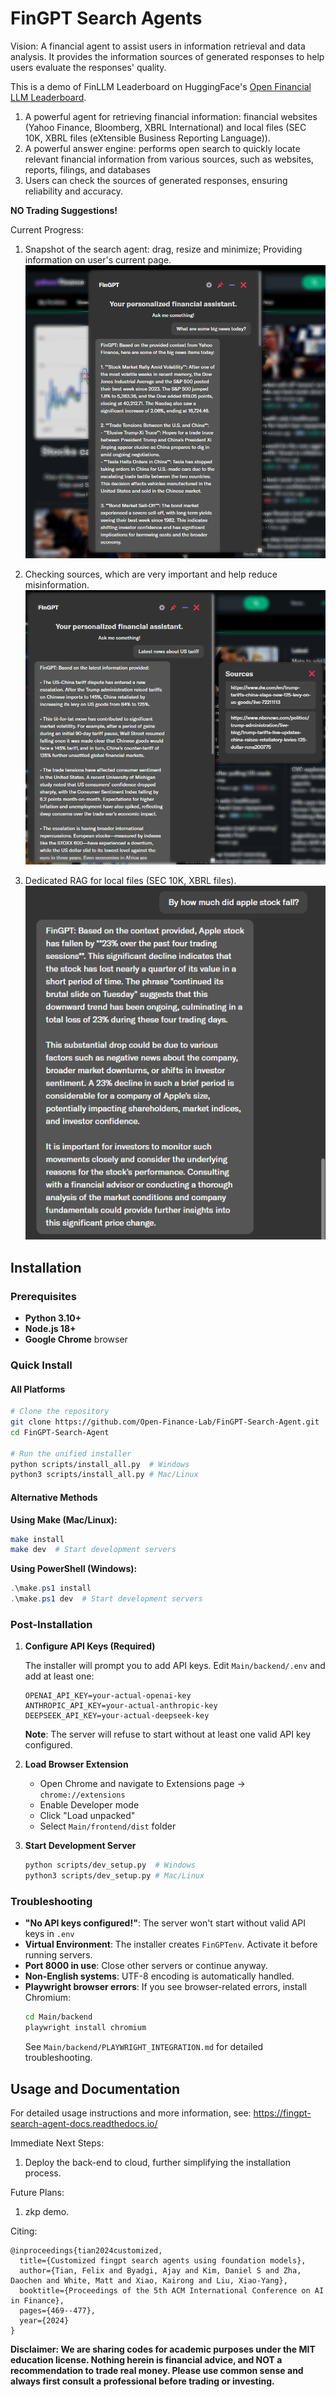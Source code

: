 # FinGPT Search Agents

Vision: A financial agent to assist users in information retrieval and data analysis. It provides the information sources of generated responses to help users evaluate the responses' quality.
 
This is a demo of FinLLM Leaderboard on HuggingFace's [Open Financial LLM Leaderboard](https://huggingface.co/spaces/TheFinAI/Open-Financial-LLM-Leaderboard).

1. A powerful agent for retrieving financial information: financial websites (Yahoo Finance, Bloomberg, XBRL International) and local files (SEC 10K, XBRL files (eXtensible Business Reporting Language)).
2. A powerful answer engine: performs open search to quickly locate relevant financial information from various sources, such as websites, reports, filings, and databases
3. Users can check the sources of generated responses, ensuring reliability and accuracy.

**NO Trading Suggestions!**

Current Progress:

1. Snapshot of the search agent: drag, resize and minimize; Providing information on user's current page.
   ![image](Docs/source/_static/images/F4.0_1.png)

2. Checking sources, which are very important and help reduce misinformation.
   ![image](Docs/source/_static/images/F4.0_Source.png)

3. Dedicated RAG for local files (SEC 10K, XBRL files).
   ![image](Docs/source/_static/images/F4.0_RAG_1.png)


## Installation

### Prerequisites

- **Python 3.10+** 
- **Node.js 18+**
- **Google Chrome** browser

### Quick Install

#### All Platforms

```bash
# Clone the repository
git clone https://github.com/Open-Finance-Lab/FinGPT-Search-Agent.git
cd FinGPT-Search-Agent

# Run the unified installer
python scripts/install_all.py  # Windows
python3 scripts/install_all.py # Mac/Linux
```

#### Alternative Methods

**Using Make (Mac/Linux):**
```bash
make install
make dev  # Start development servers
```

**Using PowerShell (Windows):**
```powershell
.\make.ps1 install
.\make.ps1 dev  # Start development servers
```

### Post-Installation

1. **Configure API Keys (Required)**
   
   The installer will prompt you to add API keys. Edit `Main/backend/.env` and add at least one:
   ```
   OPENAI_API_KEY=your-actual-openai-key
   ANTHROPIC_API_KEY=your-actual-anthropic-key
   DEEPSEEK_API_KEY=your-actual-deepseek-key
   ```
   
   **Note**: The server will refuse to start without at least one valid API key configured.

2. **Load Browser Extension**
   
   - Open Chrome and navigate to Extensions page → `chrome://extensions`
   - Enable Developer mode
   - Click "Load unpacked"
   - Select `Main/frontend/dist` folder

3. **Start Development Server**
   
   ```bash
   python scripts/dev_setup.py  # Windows
   python3 scripts/dev_setup.py # Mac/Linux
   ```

### Troubleshooting

- **"No API keys configured!"**: The server won't start without valid API keys in `.env`
- **Virtual Environment**: The installer creates `FinGPTenv`. Activate it before running servers.
- **Port 8000 in use**: Close other servers or continue anyway.
- **Non-English systems**: UTF-8 encoding is automatically handled.
- **Playwright browser errors**: If you see browser-related errors, install Chromium:
  ```bash
  cd Main/backend
  playwright install chromium
  ```
  See `Main/backend/PLAYWRIGHT_INTEGRATION.md` for detailed troubleshooting.

## Usage and Documentation

For detailed usage instructions and more information, see: https://fingpt-search-agent-docs.readthedocs.io/


Immediate Next Steps:
1. Deploy the back-end to cloud, further simplifying the installation process.

Future Plans:
1. zkp demo.

Citing:

```
@inproceedings{tian2024customized,
  title={Customized fingpt search agents using foundation models},
  author={Tian, Felix and Byadgi, Ajay and Kim, Daniel S and Zha, Daochen and White, Matt and Xiao, Kairong and Liu, Xiao-Yang},
  booktitle={Proceedings of the 5th ACM International Conference on AI in Finance},
  pages={469--477},
  year={2024}
}
```


**Disclaimer: We are sharing codes for academic purposes under the MIT education license. Nothing herein is financial 
advice, and NOT a recommendation to trade real money. Please use common sense and always first consult a professional
before trading or investing.**
